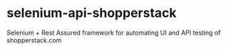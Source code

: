# selenium-api-shopperstack
Selenium + Rest Assured framework for automating UI and API testing of shopperstack.com
